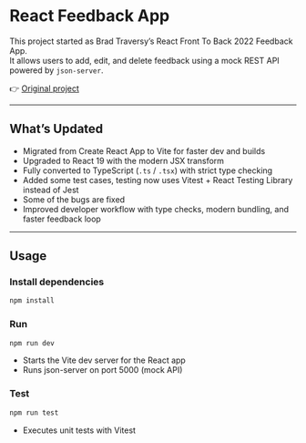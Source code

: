 # React Feedback App

This project started as Brad Traversy’s React Front To Back 2022 Feedback App.  
It allows users to add, edit, and delete feedback using a mock REST API powered by `json-server`.  

👉 [Original project](https://github.com/bradtraversy/feedback-app)

---

## What’s Updated

- Migrated from Create React App to Vite for faster dev and builds  
- Upgraded to React 19 with the modern JSX transform  
- Fully converted to TypeScript (`.ts` / `.tsx`) with strict type checking  
- Added some test cases, testing now uses Vitest + React Testing Library instead of Jest  
- Some of the bugs are fixed  
- Improved developer workflow with type checks, modern bundling, and faster feedback loop  
---

## Usage

### Install dependencies
```bash
npm install
```

### Run

```bash
npm run dev
```
- Starts the Vite dev server for the React app
- Runs json-server on port 5000 (mock API)

### Test

```bash
npm run test
```
- Executes unit tests with Vitest

